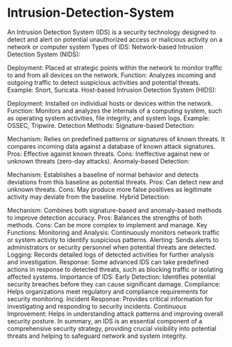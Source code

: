 # Intrusion-Detection-System
An Intrusion Detection System (IDS) is a security technology designed to detect and alert on potential unauthorized access or malicious activity on a network or computer system
Types of IDS:
Network-based Intrusion Detection System (NIDS):

Deployment: Placed at strategic points within the network to monitor traffic to and from all devices on the network.
Function: Analyzes incoming and outgoing traffic to detect suspicious activities and potential threats.
Example: Snort, Suricata.
Host-based Intrusion Detection System (HIDS):

Deployment: Installed on individual hosts or devices within the network.
Function: Monitors and analyzes the internals of a computing system, such as operating system activities, file integrity, and system logs.
Example: OSSEC, Tripwire.
Detection Methods:
Signature-based Detection:

Mechanism: Relies on predefined patterns or signatures of known threats. It compares incoming data against a database of known attack signatures.
Pros: Effective against known threats.
Cons: Ineffective against new or unknown threats (zero-day attacks).
Anomaly-based Detection:

Mechanism: Establishes a baseline of normal behavior and detects deviations from this baseline as potential threats.
Pros: Can detect new and unknown threats.
Cons: May produce more false positives as legitimate activity may deviate from the baseline.
Hybrid Detection:

Mechanism: Combines both signature-based and anomaly-based methods to improve detection accuracy.
Pros: Balances the strengths of both methods.
Cons: Can be more complex to implement and manage.
Key Functions:
Monitoring and Analysis: Continuously monitors network traffic or system activity to identify suspicious patterns.
Alerting: Sends alerts to administrators or security personnel when potential threats are detected.
Logging: Records detailed logs of detected activities for further analysis and investigation.
Response: Some advanced IDS can take predefined actions in response to detected threats, such as blocking traffic or isolating affected systems.
Importance of IDS:
Early Detection: Identifies potential security breaches before they can cause significant damage.
Compliance: Helps organizations meet regulatory and compliance requirements for security monitoring.
Incident Response: Provides critical information for investigating and responding to security incidents.
Continuous Improvement: Helps in understanding attack patterns and improving overall security posture.
In summary, an IDS is an essential component of a comprehensive security strategy, providing crucial visibility into potential threats and helping to safeguard network and system integrity.
